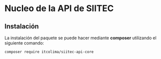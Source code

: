 Nucleo de la API de SIITEC
=======================================

Instalación
---------------------------------------

La instalación del paquete se puede hacer mediante **composer** utilizando el
siguiente comando:

```
composer require itcolima/siitec-api-core
```
